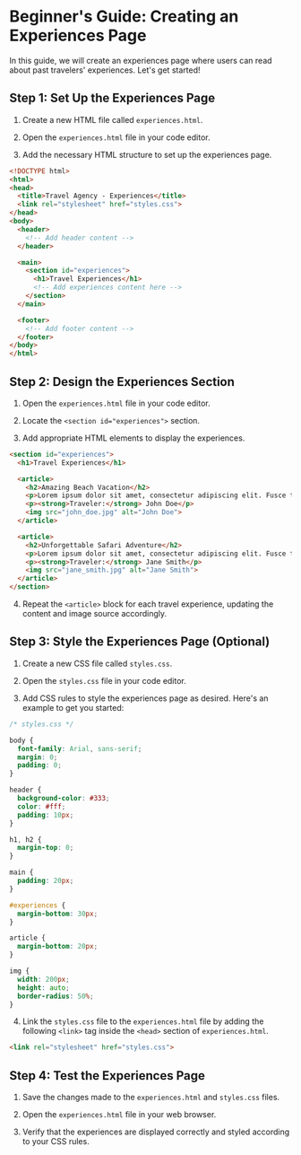 # Beginner's Guide: Creating an Experiences Page

In this guide, we will create an experiences page where users can read about past travelers' experiences. Let's get started!

## Step 1: Set Up the Experiences Page

1. Create a new HTML file called `experiences.html`.

2. Open the `experiences.html` file in your code editor.

3. Add the necessary HTML structure to set up the experiences page.

```html
<!DOCTYPE html>
<html>
<head>
  <title>Travel Agency - Experiences</title>
  <link rel="stylesheet" href="styles.css">
</head>
<body>
  <header>
    <!-- Add header content -->
  </header>

  <main>
    <section id="experiences">
      <h1>Travel Experiences</h1>
      <!-- Add experiences content here -->
    </section>
  </main>

  <footer>
    <!-- Add footer content -->
  </footer>
</body>
</html>
```

## Step 2: Design the Experiences Section

1. Open the `experiences.html` file in your code editor.

2. Locate the `<section id="experiences">` section.

3. Add appropriate HTML elements to display the experiences.

```html
<section id="experiences">
  <h1>Travel Experiences</h1>

  <article>
    <h2>Amazing Beach Vacation</h2>
    <p>Lorem ipsum dolor sit amet, consectetur adipiscing elit. Fusce tempus nibh ac est luctus, eu fermentum odio placerat.</p>
    <p><strong>Traveler:</strong> John Doe</p>
    <img src="john_doe.jpg" alt="John Doe">
  </article>

  <article>
    <h2>Unforgettable Safari Adventure</h2>
    <p>Lorem ipsum dolor sit amet, consectetur adipiscing elit. Fusce tempus nibh ac est luctus, eu fermentum odio placerat.</p>
    <p><strong>Traveler:</strong> Jane Smith</p>
    <img src="jane_smith.jpg" alt="Jane Smith">
  </article>
</section>
```

4. Repeat the `<article>` block for each travel experience, updating the content and image source accordingly.

## Step 3: Style the Experiences Page (Optional)

1. Create a new CSS file called `styles.css`.

2. Open the `styles.css` file in your code editor.

3. Add CSS rules to style the experiences page as desired. Here's an example to get you started:

```css
/* styles.css */

body {
  font-family: Arial, sans-serif;
  margin: 0;
  padding: 0;
}

header {
  background-color: #333;
  color: #fff;
  padding: 10px;
}

h1, h2 {
  margin-top: 0;
}

main {
  padding: 20px;
}

#experiences {
  margin-bottom: 30px;
}

article {
  margin-bottom: 20px;
}

img {
  width: 200px;
  height: auto;
  border-radius: 50%;
}
```

4. Link the `styles.css` file to the `experiences.html` file by adding the following `<link>` tag inside the `<head>` section of `experiences.html`.

```html
<link rel="stylesheet" href="styles.css">
```

## Step 4: Test the Experiences Page

1. Save the changes made to the `experiences.html` and `styles.css` files.

2. Open the `experiences.html` file in your web browser.

3. Verify that the experiences are displayed correctly and styled according to your CSS rules.

